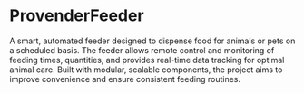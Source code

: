 # ProvenderFeeder
A smart, automated feeder designed to dispense food for animals or pets on a scheduled basis. The feeder allows remote control and monitoring of feeding times, quantities, and provides real-time data tracking for optimal animal care. Built with modular, scalable components, the project aims to improve convenience and ensure consistent feeding routines.

